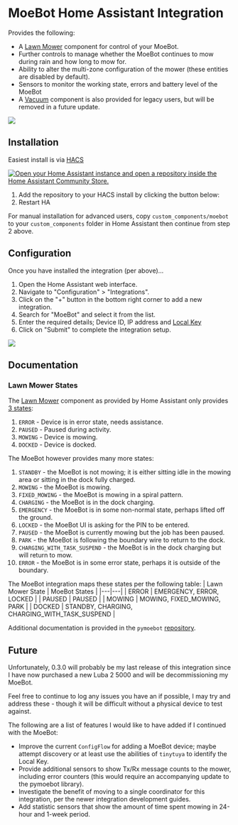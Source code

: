 # MoeBot Home Assistant Integration

Provides the following:

- A [Lawn Mower](https://www.home-assistant.io/integrations/lawn_mower/) component for control of your MoeBot.
- Further controls to manage whether the MoeBot continues to mow during rain and how long to mow for.
- Ability to alter the multi-zone configuration of the mower (these entities are disabled by default). 
- Sensors to monitor the working state, errors and battery level of the MoeBot
- A [Vacuum](https://www.home-assistant.io/integrations/vacuum/) component is also provided for legacy users, but will be removed in a future update.

<img src="https://raw.githubusercontent.com/WhyTey/pymoebot-hass-integration/master/images/device-settings.png">

## Installation

Easiest install is via [HACS](https://hacs.xyz/) 

[![Open your Home Assistant instance and open a repository inside the Home Assistant Community Store.](https://my.home-assistant.io/badges/hacs_repository.svg)](https://my.home-assistant.io/redirect/hacs_repository/?owner=Whytey&repository=https%3A%2F%2Fgithub.com%2FWhytey%2Fmoebot-hass-integration&category=integration)

1. Add the repository to your HACS install by clicking the button below:
1. Restart HA

For manual installation for advanced users, copy `custom_components/moebot` to your `custom_components` folder in Home Assistant then continue from step 2 above.

## Configuration

Once you have installed the integration (per above)...
1. Open the Home Assistant web interface.
1. Navigate to "Configuration" > "Integrations".
1. Click on the "+" button in the bottom right corner to add a new integration.
1. Search for "MoeBot" and select it from the list.
1. Enter the required details; Device ID, IP address and [Local Key](https://github.com/make-all/tuya-local?tab=readme-ov-file#finding-your-device-id-and-local-key)
1. Click on "Submit" to complete the integration setup.

<img src="https://raw.githubusercontent.com/WhyTey/pymoebot-hass-integration/master/images/add-device-config1.png">

## Documentation

### Lawn Mower States

The [Lawn Mower](https://www.home-assistant.io/integrations/lawn_mower/) component as provided by Home Assistant only provides [3 states](https://github.com/home-assistant/core/blob/c8a6c6a5c17f8633653fc0eaabcf00b727772335/homeassistant/components/lawn_mower/const.py#L6):
1. `ERROR` - Device is in error state, needs assistance.
2. `PAUSED` - Paused during activity.
3. `MOWING` - Device is mowing.
4. `DOCKED` - Device is docked.

The MoeBot however provides many more states:
1. `STANDBY` - the MoeBot is not mowing; it is either sitting idle in the mowing area or sitting in the dock fully charged.
2. `MOWING` - the MoeBot is mowing.
3. `FIXED_MOWING` - the MoeBot is mowing in a spiral pattern.
4. `CHARGING` - the MoeBot is in the dock charging.
5. `EMERGENCY` - the MoeBot is in some non-normal state, perhaps lifted off the ground.
6. `LOCKED` - the MoeBot UI is asking for the PIN to be entered.
7. `PAUSED` - the MoeBot is currently mowing but the job has been paused.
8. `PARK` - the MoeBot is following the boundary wire to return to the dock.
9. `CHARGING_WITH_TASK_SUSPEND` - the MoeBot is in the dock charging but will return to mow.
10. `ERROR` - the MoeBot is in some error state, perhaps it is outside of the boundary.

The MoeBot integration maps these states per the following table:
| Lawn Mower State | MoeBot States |
|---|---|
| ERROR | EMERGENCY, ERROR, LOCKED |
| PAUSED | PAUSED |
| MOWING | MOWING, FIXED_MOWING, PARK |
| DOCKED | STANDBY, CHARGING, CHARGING_WITH_TASK_SUSPEND |

Additional documentation is provided in the `pymoebot` [repository](https://github.com/Whytey/pymoebot).

## Future

Unfortunately, 0.3.0 will probably be my last release of this integration since I have now purchased a new Luba 2 5000 and will be decommissioning my MoeBot.  

Feel free to continue to log any issues you have an if possible, I may try and address these - though it will be difficult without a physical device to test against.

The following are a list of features I would like to have added if I continued with the MoeBot:

- Improve the current `ConfigFlow` for adding a MoeBot device; maybe attempt discovery or at least use the abilities of `tinytuya` to identify the Local Key. 
- Provide additional sensors to show Tx/Rx message counts to the mower, including error counters (this would require an accompanying update to the pymoebot library).
- Investigate the benefit of moving to a single coordinator for this integration, per the newer integration development guides.
- Add statistic sensors that show the amount of time spent mowing in 24-hour and 1-week period.
